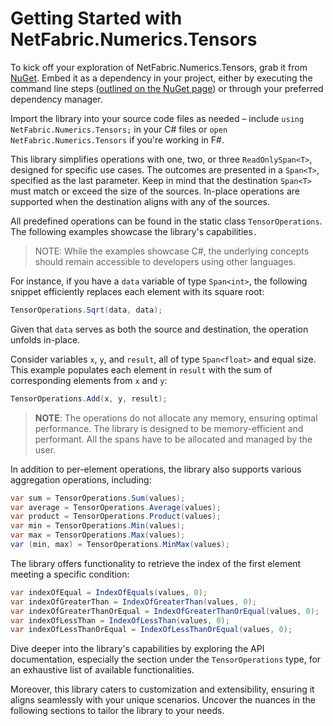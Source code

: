 # Getting Started with NetFabric.Numerics.Tensors

To kick off your exploration of NetFabric.Numerics.Tensors, grab it from [NuGet](https://www.nuget.org/packages/NetFabric.Numerics.Tensors). Embed it as a dependency in your project, either by executing the command line steps ([outlined on the NuGet page](https://www.nuget.org/packages/NetFabric.Numerics.Tensors)) or through your preferred dependency manager.

Import the library into your source code files as needed – include `using NetFabric.Numerics.Tensors;` in your C# files or `open NetFabric.Numerics.Tensors` if you're working in F#.

This library simplifies operations with one, two, or three `ReadOnlySpan<T>`, designed for specific use cases. The outcomes are presented in a `Span<T>`, specified as the last parameter. Keep in mind that the destination `Span<T>` must match or exceed the size of the sources. In-place operations are supported when the destination aligns with any of the sources.

All predefined operations can be found in the static class `TensorOperations`. The following examples showcase the library's capabilities`.
`

> NOTE: While the examples showcase C#, the underlying concepts should remain accessible to developers using other languages.

For instance, if you have a `data` variable of type `Span<int>`, the following snippet efficiently replaces each element with its square root:

```csharp
TensorOperations.Sqrt(data, data);
```

Given that `data` serves as both the source and destination, the operation unfolds in-place.

Consider variables `x`, `y`, and `result`, all of type `Span<float>` and equal size. This example populates each element in `result` with the sum of corresponding elements from `x` and `y`:

```csharp
TensorOperations.Add(x, y, result);
```

> **NOTE**: The operations do not allocate any memory, ensuring optimal performance. The library is designed to be memory-efficient and performant. All the spans have to be allocated and managed by the user.

In addition to per-element operations, the library also supports various aggregation operations, including:

```csharp
var sum = TensorOperations.Sum(values);
var average = TensorOperations.Average(values);
var product = TensorOperations.Product(values);
var min = TensorOperations.Min(values);
var max = TensorOperations.Max(values);
var (min, max) = TensorOperations.MinMax(values);
```

The library offers functionality to retrieve the index of the first element meeting a specific condition:

```csharp
var indexOfEqual = IndexOfEquals(values, 0);
var indexOfGreaterThan = IndexOfGreaterThan(values, 0);
var indexOfGreaterThanOrEqual = IndexOfGreaterThanOrEqual(values, 0);
var indexOfLessThan = IndexOfLessThan(values, 0);
var indexOfLessThanOrEqual = IndexOfLessThanOrEqual(values, 0);
```

Dive deeper into the library's capabilities by exploring the API documentation, especially the section under the `TensorOperations` type, for an exhaustive list of available functionalities.

Moreover, this library caters to customization and extensibility, ensuring it aligns seamlessly with your unique scenarios. Uncover the nuances in the following sections to tailor the library to your needs.

